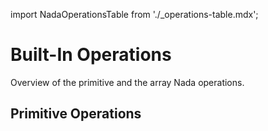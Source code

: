 import NadaOperationsTable from './\_operations-table.mdx';

# Built-In Operations

Overview of the primitive and the array Nada operations.

## Primitive Operations

<NadaOperationsTable/>